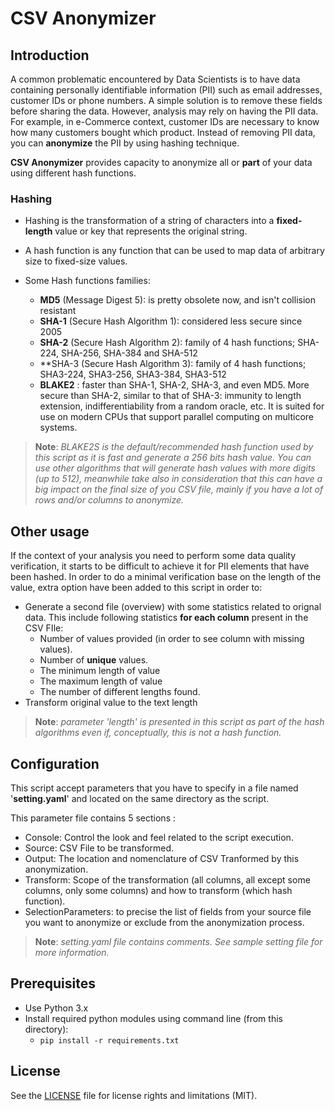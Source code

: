 # CSV Anonymizer

## Introduction

A common problematic encountered by Data Scientists is to have data containing personally identifiable information (PII) such as email addresses, customer IDs or phone numbers.
A simple solution is to remove these fields before sharing the data. However, analysis may rely on having the PII data. For example, in e-Commerce context, customer IDs are necessary to know how many customers bought which product.
Instead of removing PII data, you can **anonymize** the PII by using hashing technique.

**CSV Anonymizer** provides capacity to anonymize all or **part** of your data using different hash functions.

### Hashing

- Hashing is the transformation of a string of characters into a **fixed-length** value or key that represents the original string.

- A hash function is any function that can be used to map data of arbitrary size to fixed-size values.

- Some Hash functions families:

  - **MD5** (Message Digest 5): is pretty obsolete now, and isn't collision resistant
  - **SHA-1** (Secure Hash Algorithm 1): considered less secure since 2005
  - **SHA-2** (Secure Hash Algorithm 2): family of 4 hash functions; SHA-224, SHA-256, SHA-384 and SHA-512
  - **SHA-3 (Secure Hash Algorithm 3): family of 4 hash functions; SHA3-224, SHA3-256, SHA3-384, SHA3-512
  - **BLAKE2** : faster than SHA-1, SHA-2, SHA-3, and even MD5. More secure than SHA-2, similar to that of SHA-3: immunity to length extension, indifferentiability from a random oracle, etc. It is suited for use on modern CPUs that support parallel computing on multicore systems.

>**Note**: *BLAKE2S is the default/recommended hash function used by this script as it is fast and generate a 256 bits hash value.
>You can use other algorithms that will generate hash values with more digits (up to 512), meanwhile take also in consideration that this can have a big impact on the final size of you CSV file, mainly if you have a lot of rows and/or columns to anonymize.*

## Other usage

If the context of your analysis you need to perform some data quality verification, it starts to be difficult to achieve it for PII elements that have been hashed.
In order to do a minimal verification base on the length of the value, extra option have been added to this script in order to:

- Generate a second file (overview) with some statistics related to orignal data. This include  following statistics **for each column** present in the CSV FIle:
  - Number of values provided (in order to see column with missing values).
  - Number of **unique** values.
  - The minimum length of value
  - The maximum length of value
  - The number of different lengths found.
- Transform original value to the text length

>**Note**: *parameter 'length' is presented in this script as part of the hash algorithms even if, conceptually, this is not a hash function.*

## Configuration

This script accept parameters that you have to specify in a file named '**setting.yaml**' and located on the same directory as the script.

This parameter file contains 5 sections :

- Console: Control the look and feel related to the script execution.
- Source: CSV File to be transformed.
- Output: The location and nomenclature of CSV Tranformed by this anonymization.
- Transform: Scope of the transformation (all columns, all except some columns, only some columns) and how to transform (which hash function).
- SelectionParameters: to precise the list of fields from your source file you want to anonymize or exclude from the anonymization process.

>**Note**: *setting.yaml file contains comments. See sample setting file for more information.*

## Prerequisites

- Use Python 3.x
- Install required python modules using command line (from this directory):
  - `pip install -r requirements.txt`

## License

See the [LICENSE](LICENSE.md) file for license rights and limitations (MIT).
